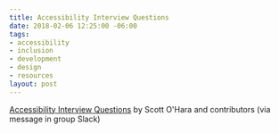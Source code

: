 ```yaml
---
title: Accessibility Interview Questions
date: 2018-02-06 12:25:00 -06:00
tags:
- accessibility
- inclusion
- development
- design
- resources
layout: post
---
```


[Accessibility Interview Questions](https://scottaohara.github.io/accessibility_interview_questions/) by Scott O'Hara and contributors (via message in group Slack)